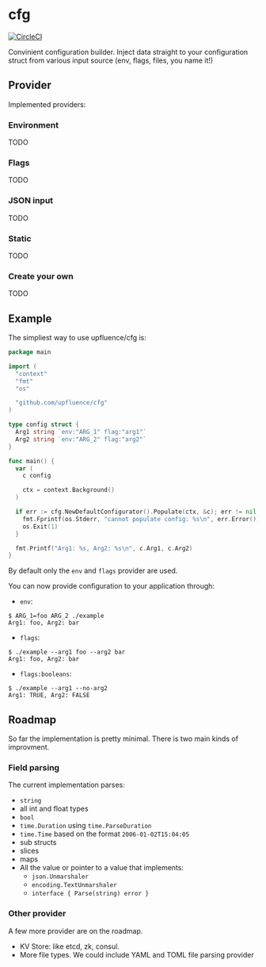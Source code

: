 # cfg

[![CircleCI](https://circleci.com/gh/upfluence/cfg.svg?style=svg)](https://circleci.com/gh/upfluence/cfg)

Convinient configuration builder. Inject data straight to your
configuration struct from various input source (env, flags, files, you
name it!)

## Provider

Implemented providers:

### Environment

TODO

### Flags

TODO

### JSON input

TODO

### Static

TODO

### Create your own

TODO


## Example

The simpliest way to use upfluence/cfg is:

```go
package main

import (
  "context"
  "fmt"
  "os"

  "github.com/upfluence/cfg"
)

type config struct {
  Arg1 string `env:"ARG_1" flag:"arg1"`
  Arg2 string `env:"ARG_2" flag:"arg2"`
}

func main() {
  var (
    c config

    ctx = context.Background()
  )

  if err := cfg.NewDefaultConfigurator().Populate(ctx, &c); err != nil {
    fmt.Fprintf(os.Stderr, "cannot populate config: %s\n", err.Error())
    os.Exit(1)
  }

  fmt.Printf("Arg1: %s, Arg2: %s\n", c.Arg1, c.Arg2)
}
```

By default only the `env` and `flags` provider are used.

You can now provide configuration to your application through:

* `env`:

```
$ ARG_1=foo ARG_2 ./example
Arg1: foo, Arg2: bar
```

* `flags`:

```
$ ./example --arg1 foo --arg2 bar
Arg1: foo, Arg2: bar
```

* `flags:booleans`:

```
$ ./example --arg1 --no-arg2
Arg1: TRUE, Arg2: FALSE
```

## Roadmap

So far the implementation is pretty minimal. There is two main
kinds of improvment.

### Field parsing

The current implementation parses:
* `string`
* all int and float types
* `bool`
* `time.Duration` using `time.ParseDuration`
* `time.Time` based on the format `2006-01-02T15:04:05`
* sub structs
* slices
* maps
* All the value or pointer to a value that implements:
   * `json.Unmarshaler`
   * `encoding.TextUnmarshaler`
   * `interface { Parse(string) error }`

### Other provider

A few more provider are on the roadmap.

* KV Store: like etcd, zk, consul.
* More file types. We could include YAML and TOML file parsing provider
